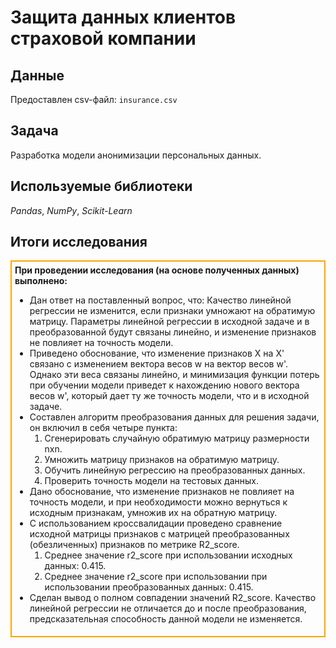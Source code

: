 # Защита данных клиентов страховой компании

## Данные

Предоставлен csv-файл: `insurance.csv`

## Задача

Разработка модели анонимизации персональных данных.

## Используемые библиотеки
*Pandas*, *NumPy*, *Scikit-Learn*

## Итоги исследования
<div style="border:solid orange 2px; padding: 5px">

<div class="alert alert-info"> <b>При проведении исследования (на основе полученных данных) выполнено:</b></div>

- Дан ответ на поставленный вопрос, что: Качество линейной регрессии не изменится, если признаки умножают на обратимую матрицу. Параметры линейной регрессии в исходной задаче и в преобразованной будут связаны линейно, и изменение признаков не повлияет на точность модели.
- Приведено обоснование, что изменение признаков X на X' связано с изменением вектора весов w на вектор весов w'. Однако эти веса связаны линейно, и минимизация функции потерь при обучении модели приведет к нахождению нового вектора весов w', который дает ту же точность модели, что и в исходной задаче.
- Составлен алгоритм преобразования данных для решения задачи, он включил в себя четыре пункта:
    1. Сгенерировать случайную обратимую матрицу размерности nxn.
    2. Умножить матрицу признаков на обратимую матрицу.
    3. Обучить линейную регрессию на преобразованных данных.
    4. Проверить точность модели на тестовых данных.
- Дано обоснование, что изменение признаков не повлияет на точность модели, и при необходимости можно вернуться к исходным признакам, умножив их на обратную матрицу.
- С использованием кроссвалидации проведено сравнение исходной матрицы признаков с матрицей преобразованных (обезличенных) признаков по метрике R2_score.
    1. Среднее значение r2_score при использовании исходных данных: 0.415.
    2. Среднее значение r2_score при использовании при использовании преобразованных данных: 0.415.
- Сделан вывод о полном совпадении значений R2_score. Качество линейной регрессии не отличается до и после преобразования, предсказательная способность данной модели не изменяется.